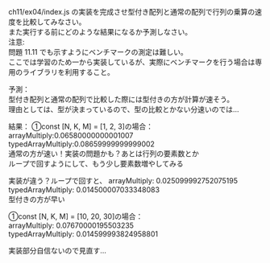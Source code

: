 ch11/ex04/index.js の実装を完成させ型付き配列と通常の配列で行列の乗算の速度を比較してみなさい。  
また実行する前にどのような結果になるか予測しなさい。  
注意:  
問題 11.11 でも示すようにベンチマークの測定は難しい。  
ここでは学習のため一から実装しているが、実際にベンチマークを行う場合は専用のライブラリを利用すること。

予測：  
型付き配列と通常の配列で比較した際には型付きの方が計算が速そう。  
理由としては、型が決まっているので、型の比較とかない分速いのでは…

結果：
①const [N, K, M] = [1, 2, 3]の場合：  
arrayMultiply:0.06580000000001007  
typedArrayMultiply:0.08659999999999002  
通常の方が速い！実装の問題かも？あとは行列の要素数とか  
ループで回すようにして、もう少し要素数増やしてみる

実装が違う？ループで回すと、
arrayMultiply: 0.025099992752075195  
typedArrayMultiply: 0.014500007033348083  
型付きの方が早い

①const [N, K, M] = [10, 20, 30]の場合：  
arrayMultiply: 0.07670000195503235  
typedArrayMultiply: 0.014599993824958801

実装部分自信ないので見直す…
